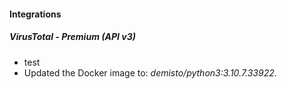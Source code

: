 
#### Integrations
##### VirusTotal - Premium (API v3)
- test
- Updated the Docker image to: *demisto/python3:3.10.7.33922*.
